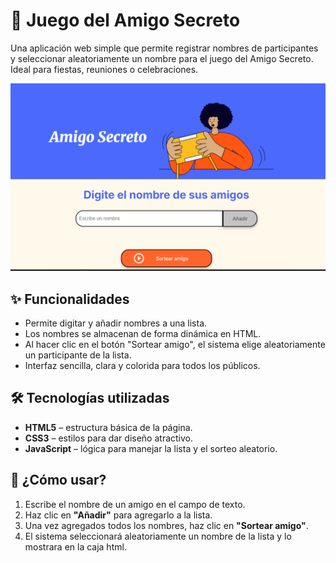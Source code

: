 # 🎁 Juego del Amigo Secreto

Una aplicación web simple que permite registrar nombres de participantes y seleccionar aleatoriamente un nombre para el juego del Amigo Secreto. Ideal para fiestas, reuniones o celebraciones.

![Captura de pantalla del juego](./assets/image.png)


## ✨ Funcionalidades

- Permite digitar y añadir nombres a una lista.
- Los nombres se almacenan de forma dinámica en HTML.
- Al hacer clic en el botón "Sortear amigo", el sistema elige aleatoriamente un participante de la lista.
- Interfaz sencilla, clara y colorida para todos los públicos.

## 🛠️ Tecnologías utilizadas

- **HTML5** – estructura básica de la página.
- **CSS3** – estilos para dar diseño atractivo.
- **JavaScript** – lógica para manejar la lista y el sorteo aleatorio.

## 🚀 ¿Cómo usar?

1. Escribe el nombre de un amigo en el campo de texto.
2. Haz clic en **"Añadir"** para agregarlo a la lista.
3. Una vez agregados todos los nombres, haz clic en **"Sortear amigo"**.
4. El sistema seleccionará aleatoriamente un nombre de la lista y lo mostrara en la caja html.

